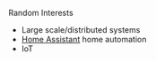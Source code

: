 Random Interests

* Large scale/distributed systems
* [Home Assistant](https://www.home-assistant.io/) home automation 
* IoT

